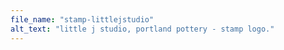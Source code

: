 ```yaml
---
file_name: "stamp-littlejstudio"
alt_text: "little j studio, portland pottery - stamp logo."
---
```

